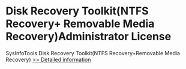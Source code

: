 # Disk Recovery Toolkit(NTFS Recovery+ Removable Media Recovery)Administrator License
SysInfoTools Disk Recovery Toolkit(NTFS Recovery+Removable Media Recovery)
[>> Detailed information](https://secure.shareit.com/shareit/product.html?productid=300741305&affiliateid=200057808)